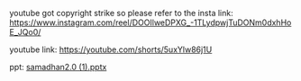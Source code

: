 youtube got copyright strike 
so please refer to the insta link:
https://www.instagram.com/reel/DOOIlweDPXG_-1TLydpwjTuDONm0dxhHoE_JQo0/

youtube link:
https://youtube.com/shorts/5uxYlw86j1U


ppt:
[samadhan2.0 (1).pptx](https://github.com/user-attachments/files/22159252/samadhan2.0.1.pptx)
